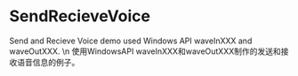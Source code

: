 SendRecieveVoice
================

Send and Recieve Voice demo used Windows API waveInXXX and waveOutXXX. \n 使用WindowsAPI waveInXXX和waveOutXXX制作的发送和接收语音信息的例子。